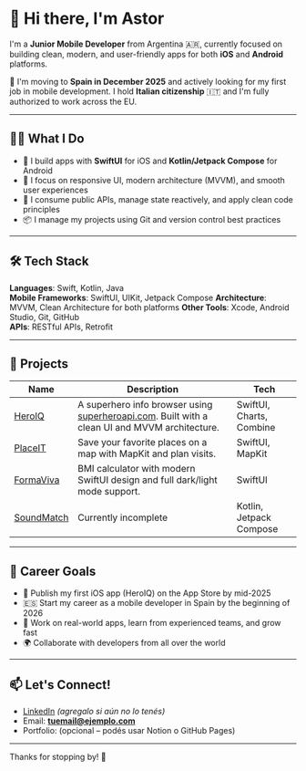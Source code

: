  # 👋 Hi there, I'm Astor

I'm a **Junior Mobile Developer** from Argentina 🇦🇷, currently focused on building clean, modern, and user-friendly apps for both **iOS** and **Android** platforms.

🎯 I'm moving to **Spain in December 2025** and actively looking for my first job in mobile development. I hold **Italian citizenship** 🇮🇹 and I'm fully authorized to work across the EU.

---

## 🧑‍💻 What I Do

- 🚀 I build apps with **SwiftUI** for iOS and **Kotlin/Jetpack Compose** for Android
- 🎨 I focus on responsive UI, modern architecture (MVVM), and smooth user experiences
- 📡 I consume public APIs, manage state reactively, and apply clean code principles
- 📦 I manage my projects using Git and version control best practices

---

## 🛠️ Tech Stack

**Languages**: Swift, Kotlin, Java  
**Mobile Frameworks**: SwiftUI, UIKit, Jetpack Compose 
**Architecture**: MVVM, Clean Architecture for both platforms
**Other Tools**: Xcode, Android Studio, Git, GitHub  
**APIs**: RESTful APIs, Retrofit

---

## 🚀 Projects

| Name        | Description                                                                 | Tech |
|-------------|-----------------------------------------------------------------------------|------|
| [HeroIQ](https://github.com/aastorl/HeroIQ) | A superhero info browser using [superheroapi.com](https://superheroapi.com/). Built with a clean UI and MVVM architecture. | SwiftUI, Charts, Combine |
| [PlaceIT](https://github.com/aastorl/PlaceIT) | Save your favorite places on a map with MapKit and plan visits. | SwiftUI, MapKit |
| [FormaViva](https://github.com/aastorl/FormaViva) | BMI calculator with modern SwiftUI design and full dark/light mode support. | SwiftUI |
| [SoundMatch](https://github.com/aastorl/SoundMatch) | Currently incomplete | Kotlin, Jetpack Compose |

---

## 🎯 Career Goals

- 📲 Publish my first iOS app (HeroIQ) on the App Store by mid-2025
- 🇪🇸 Start my career as a mobile developer in Spain by the beginning of 2026
- 💼 Work on real-world apps, learn from experienced teams, and grow fast
- 🌍 Collaborate with developers from all over the world

---

## 📫 Let's Connect!

- [LinkedIn](https://www.linkedin.com/in/alanastor/) *(agregalo si aún no lo tenés)*
- Email: **tuemail@ejemplo.com**
- Portfolio: (opcional – podés usar Notion o GitHub Pages)

---

Thanks for stopping by! 🙌
